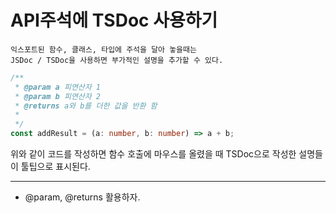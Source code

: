 # API주석에 TSDoc 사용하기

```
익스포트된 함수, 클래스, 타입에 주석을 달아 놓을때는
JSDoc / TSDoc을 사용하면 부가적인 설명을 추가할 수 있다.
```

```ts
/**
 * @param a 피연산자 1
 * @param b 피연산자 2
 * @returns a와 b를 더한 값을 반환 함
 *
 */
const addResult = (a: number, b: number) => a + b;
```

위와 같이 코드를 작성하면 함수 호출에 마우스를 올렸을 때
TSDoc으로 작성한 설명들이 툴팁으로 표시된다.

---

- @param, @returns 활용하자.
